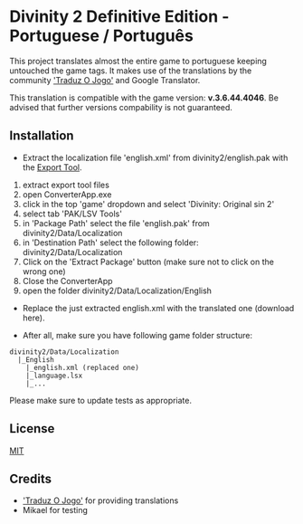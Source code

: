 ﻿# Divinity 2 Definitive Edition - Portuguese / Português

This project translates almost the entire game to portuguese keeping untouched the game tags. It makes use of the translations by the community ['Traduz O Jogo'](https://www.facebook.com/traduzojogo/) and Google Translator. 

This translation is compatible with the game version: **v.3.6.44.4046**. Be advised that further versions compability is not guaranteed. 

## Installation
- Extract the localization file 'english.xml' from divinity2/english.pak with the [Export Tool](https://drive.google.com/open?id=0B3R5i4ne8pTreUVTQ1VCZHhGNnc).
1) extract export tool files
2) open ConverterApp.exe
3) click in the top 'game' dropdown and select 'Divinity: Original sin 2' 
4) select tab 'PAK/LSV Tools'
5) in 'Package Path' select the file 'english.pak' from divinity2/Data/Localization
6) in 'Destination Path' select the following folder: divinity2/Data/Localization
7) Click on the 'Extract Package' button (make sure not to click on the wrong one)
8) Close the ConverterApp
9) open the folder divinity2/Data/Localization/English

- Replace the just extracted english.xml with the translated one (download here).

- After all, make sure you have following game folder structure: 
```
divinity2/Data/Localization
  |_English
    |_english.xml (replaced one)
    |_language.lsx
    |_...
```


Please make sure to update tests as appropriate.

## License
[MIT](https://choosealicense.com/licenses/mit/)


## Credits
- ['Traduz O Jogo'](https://www.facebook.com/traduzojogo/) for providing translations
- Mikael for testing
